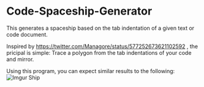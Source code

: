 # Code-Spaceship-Generator
This generates a spaceship based on the tab indentation of a given text or code document.

Inspired by https://twitter.com/Managore/status/577252673621102592 , the pricipal is simple: Trace a polygon from the tab indentations of your code and mirror.

Using this program, you can expect similar results to the following:
![Imgur Ship](http://i.imgur.com/Pqx99fx.png?1)
